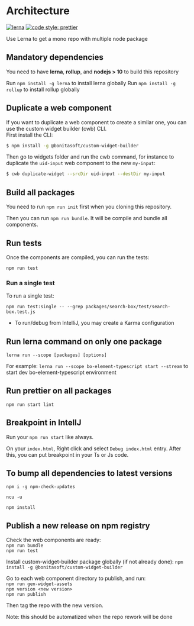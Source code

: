 # Architecture

[![lerna](https://img.shields.io/badge/maintained%20with-lerna-cc00ff.svg)](https://lerna.js.org/)
[![code style: prettier](https://img.shields.io/badge/code_style-prettier-ff69b4.svg?style=flat-square)](https://github.com/prettier/prettier)

Use Lerna to get a mono repo with multiple node package

## Mandatory dependencies

You need to have **lerna**, **rollup**, and **nodejs > 10** to build this repository

Run `npm install -g lerna` to install lerna globally
Run `npm install -g rollup` to install rollup globally
    
## Duplicate a web component

If you want to duplicate a web component to create a similar one, you can use the custom widget builder (cwb) CLI.  
First install the CLI:
```bash
$ npm install -g @bonitasoft/custom-widget-builder
```
Then go to widgets folder and run the cwb command, for instance to duplicate the `uid-input` web component to the new `my-input`:
```bash
$ cwb duplicate-widget --srcDir uid-input --destDir my-input
```

## Build all packages

You need to run `npm run init` first when you cloning this repository.

Then you can run `npm run bundle`. It will be compile and bundle all components.
    
## Run tests
Once the components are compiled, you can run the tests:

    npm run test
    
### Run a single test
To run a single test:

    npm run test:single -- --grep packages/search-box/test/search-box.test.js
    
- To run/debug from IntelliJ, you may create a Karma configuration

    
## Run lerna command on only one package

    lerna run --scope [packages] [options]
    
For example: `lerna run --scope bo-element-typescript start --stream` to start dev bo-element-typescript environment
    
    
## Run prettier on all packages

    npm run start lint
    
    
## Breakpoint in IntellJ

Run your `npm run start` like always.

On your `index.html`, Right click and select `Debug index.html` entry. After this, you can put breakpoint in your Ts or Js code.


## To bump all dependencies to latest versions
`npm i -g npm-check-updates`

`ncu -u`

`npm install`

## Publish a new release on npm registry

Check the web components are ready:  
`npm run bundle`  
`npm run test`

Install custom-widget-builder package globally (if not already done):
`npm install -g @bonitasoft/custom-widget-builder`

Go to each web component directory to publish, and run:  
`npm run gen-widget-assets`  
`npm version <new version>`  
`npm run publish`  

Then tag the repo with the new version.

Note: this should be automatized when the repo rework will be done

   

